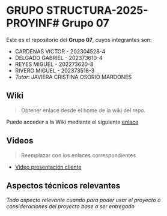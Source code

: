 # GRUPO STRUCTURA-2025-PROYINF# Grupo 07

Este es el repositorio del **Grupo 07**, cuyos integrantes son:

*	CARDENAS VICTOR - 202304528-4
*	DELGADO GABRIEL - 202373610-4
*	REYES MIGUEL - 202273620-8
*	RIVERO MIGUEL - 202373518-3
*	*Tutor*: JAVIERA CRISTINA OSORIO MARDONES

## Wiki

> Obtener enlace desde el home de la wiki del repo.

Puede acceder a la Wiki mediante el siguiente [enlace](https://gitlab.inf.utfsm.cl/)

## Videos

> Reemplazar con los enlaces correspondientes

* [Video presentación cliente](https://aula.usm.cl/mod/resource/view.php?id=6926137)

## Aspectos técnicos relevantes

_Todo aspecto relevante cuando para poder usar el proyecto o consideraciones del proyecto base a ser entregado_
